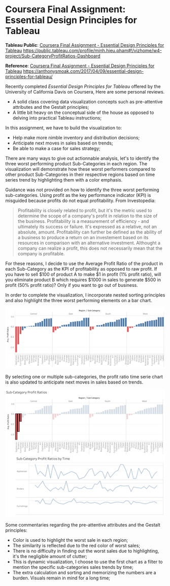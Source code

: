 # Coursera Final Assignment: Essential Design Principles for Tableau

**Tableau Public**: 
[Coursera Final Assignment - Essential Design Principles for Tableau](https://public.tableau.com/profile/minh.hieu.pham#!/vizhome/w4-project/Sub-CategoryProfitRatios-Dashboard)
https://public.tableau.com/profile/minh.hieu.pham#!/vizhome/w4-project/Sub-CategoryProfitRatios-Dashboard


**Reference**: [Coursera Final Assignment - Essential Design Principles for Tableau](https://anthonysmoak.com/2017/04/09/essential-design-principles-for-tableau/) 
https://anthonysmoak.com/2017/04/09/essential-design-principles-for-tableau/

Recently completed *Essential Design Principles for Tableau* offered by the University of California Davis on Coursera, Here are some personal reviews. 

- A solid class covering data visualization concepts such as pre-attentive attributes and the Gestalt principles;
- A little bit heavy on the conceptual side of the house as opposed to delving into practical Tableau instructions;

In this assignment, we have to build the visualization to: 
- Help make more nimble inventory and distribution decisions; 
- Anticipate next moves in sales based on trends; 
- Be able to make a case for sales strategy; 
 
There are many ways to give out actionnable analysis, let's to identify the three worst performing product Sub-Categories in each region. The visualization will demonstrate how these worst performers compared to other product Sub-Categories in their respective regions based on time series trend by highlighting them with a color emphasis.

Guidance was not provided on how to identify the three worst performing sub-categories. Using profit as the key performance indicator (KPI) is misguided because profits do not equal profitability.  From Investopedia:

> Profitability is closely related to profit, but it's the metric used to determine the scope of a company's profit in relation to the size of the business. Profitability is a measurement of efficiency - and ultimately its success or failure. It's expressed as a relative, not an absolute, amount. Profitability can further be defined as the ability of a business to produce a return on an investement based on its resources in comparison with an alternative investment. Althought a company can realize a profit, this does not necessarily mean that the company is profitable. 

For these reasons, I decide to use the Average Profit Ratio of the product in each Sub-Category as the KPI of profitability as opposed to raw profit. If you have to sell $100 of product A to make $1 in profit (1% profit ratio), will you eliminate product B which requires $1000 in sales to generate $500 in profit (50% profit ratio)? Only if you want to go out of business. 

In order to complete the visualization, I incorporate nested sorting principles and also highlight the three worst performing elements on a bar chart.

![w-4-ex-1](./w-4-ex-1.png "w-4-ex-1")

By selecting one or multiple sub-categories, the profit ratio time serie chart is also updated to anticipate next moves in sales based on trends.

![w-4-ex-2](./w-4-ex-2.png "w-4-ex-2")

Some commentaries regarding the pre-attentive attributes and the Gestalt principles: 

- Color is used to highlight the worst sale in each region; 
- The similarity is reflected due to the red color of worst sales; 
- There is no difficulty in finding out the worst sales due to highlighting, it's the negligible amount of clutter; 
- This is dynamic visualization, I choose to use the first chart as a filter to mention the specific sub-categories sales trends by time;
- The extra calculation and sorting and memorizing the numbers are a burden. Visuals remain in mind for a long time;  
